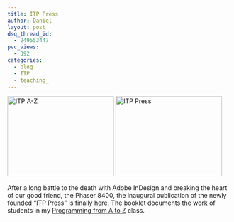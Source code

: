 ```yaml
---
title: ITP Press
author: Daniel
layout: post
dsq_thread_id:
  - 249553447
pvc_views:
  - 392
categories:
  - blog
  - ITP
  - teaching_
---
```

<p><a href="http://www.flickr.com/photos/shiffman/144170786/" title="Photo Sharing"><img src="http://static.flickr.com/53/144170786_0d097f929d_m.jpg" width="240" height="180" alt="ITP A-Z" /></a> <a href="http://www.flickr.com/photos/shiffman/144119015/" title="Photo Sharing"><img src="http://static.flickr.com/53/144119015_af49758db9_m.jpg" width="240" height="180" alt="ITP Press" /></a></p>
<p>After a long battle to the death with Adobe InDesign and breaking the heart of our good friend, the Phaser 8400, the inaugural publication of the newly founded &#8220;ITP Press&#8221; is finally here.   The booklet documents the work of students in my <a href="http://shiffman.net/a2z/">Programming from A to Z</a> class. </p>
